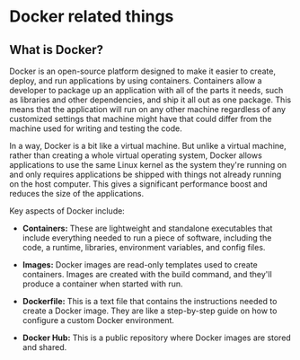 # Docker related things
## What is Docker?
Docker is an open-source platform designed to make it easier to create, deploy, and run applications by using containers. Containers allow a developer to package up an application with all of the parts it needs, such as libraries and other dependencies, and ship it all out as one package. This means that the application will run on any other machine regardless of any customized settings that machine might have that could differ from the machine used for writing and testing the code.

In a way, Docker is a bit like a virtual machine. But unlike a virtual machine, rather than creating a whole virtual operating system, Docker allows applications to use the same Linux kernel as the system they're running on and only requires applications be shipped with things not already running on the host computer. This gives a significant performance boost and reduces the size of the applications.

Key aspects of Docker include:

- **Containers:** These are lightweight and standalone executables that include everything needed to run a piece of software, including the code, a runtime, libraries, environment variables, and config files.

- **Images:** Docker images are read-only templates used to create containers. Images are created with the build command, and they'll produce a container when started with run.

- **Dockerfile:** This is a text file that contains the instructions needed to create a Docker image. They are like a step-by-step guide on how to configure a custom Docker environment.

- **Docker Hub:** This is a public repository where Docker images are stored and shared.
